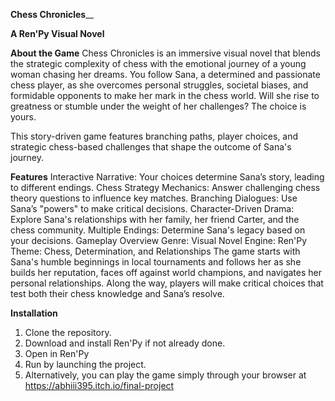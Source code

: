 **Chess Chronicles**__

**A Ren'Py Visual Novel**

**About the Game**
Chess Chronicles is an immersive visual novel that blends the strategic complexity of chess with the emotional journey of a young woman chasing her dreams. You follow Sana, a determined and passionate chess player, as she overcomes personal struggles, societal biases, and formidable opponents to make her mark in the chess world. Will she rise to greatness or stumble under the weight of her challenges? The choice is yours.

This story-driven game features branching paths, player choices, and strategic chess-based challenges that shape the outcome of Sana's journey.

**Features**
Interactive Narrative: Your choices determine Sana’s story, leading to different endings.
Chess Strategy Mechanics: Answer challenging chess theory questions to influence key matches.
Branching Dialogues: Use Sana’s "powers" to make critical decisions.
Character-Driven Drama: Explore Sana's relationships with her family, her friend Carter, and the chess community.
Multiple Endings: Determine Sana's legacy based on your decisions.
Gameplay Overview
Genre: Visual Novel
Engine: Ren'Py
Theme: Chess, Determination, and Relationships
The game starts with Sana's humble beginnings in local tournaments and follows her as she builds her reputation, faces off against world champions, and navigates her personal relationships. Along the way, players will make critical choices that test both their chess knowledge and Sana’s resolve.

**Installation**
1. Clone the repository.
2. Download and install Ren'Py if not already done.
3. Open in Ren'Py
4. Run by launching the project.
5. Alternatively, you can play the game simply through your browser at https://abhiii395.itch.io/final-project 
